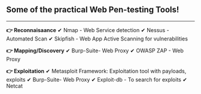 ## Some of the practical Web Pen-testing Tools!
------------

**👉 Reconnaisaance**
✔ Nmap - Web Service detection
✔ Nessus - Automated Scan
✔ Skipfish - Web App Active Scanning for vulnerabilities

**👉 Mapping/Discovery**
✔ Burp-Suite- Web Proxy
✔ OWASP ZAP - Web Proxy

**👉 Exploitation**
✔ Metasploit Framework: Exploitation tool with payloads, exploits
✔ Burp-Suite- Web Proxy
✔ Exploit-db - To search for exploits
✔ Netcat
